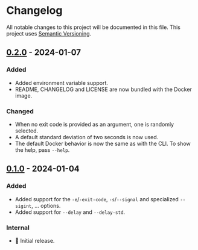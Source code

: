 # Changelog

All notable changes to this project will be documented in this file.
This project uses [Semantic Versioning](https://semver.org/spec/v2.0.0.html).

## [0.2.0] - 2024-01-07

### Added

- Added environment variable support.
- README, CHANGELOG and LICENSE are now bundled with the Docker image.

### Changed

- When no exit code is provided as an argument, one is randomly selected.
- A default standard deviation of two seconds is now used.
- The default Docker behavior is now the same as with the CLI. To show the help, pass `--help`.

## [0.1.0] - 2024-01-04

### Added

- Added support for the `-e`/`-exit-code`, `-s`/`--signal` and specialized `--sigint`, ... options.
- Added support for `--delay` and `--delay-std`.

### Internal

- 🎉 Initial release.

[0.2.0]: https://github.com/sunsided/crashie/releases/tag/0.2.0
[0.1.0]: https://github.com/sunsided/crashie/releases/tag/0.1.0
